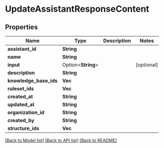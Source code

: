 # UpdateAssistantResponseContent

## Properties

Name | Type | Description | Notes
------------ | ------------- | ------------- | -------------
**assistant_id** | **String** |  | 
**name** | **String** |  | 
**input** | Option<**String**> |  | [optional]
**description** | **String** |  | 
**knowledge_base_ids** | **Vec<String>** |  | 
**ruleset_ids** | **Vec<String>** |  | 
**created_at** | **String** |  | 
**updated_at** | **String** |  | 
**organization_id** | **String** |  | 
**created_by** | **String** |  | 
**structure_ids** | **Vec<String>** |  | 

[[Back to Model list]](../README.md#documentation-for-models) [[Back to API list]](../README.md#documentation-for-api-endpoints) [[Back to README]](../README.md)


